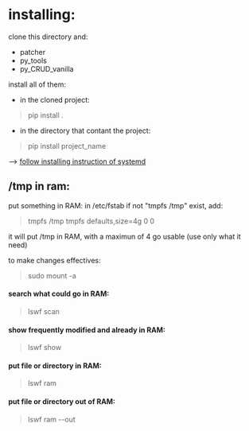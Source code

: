 
# installing:

clone this directory and:
 - patcher
 - py_tools
 - py_CRUD_vanilla

install all of them:  
* in the cloned project:
> pip install .

* in the directory that contant the project:
> pip install project_name


--> [follow installing instruction of systemd](https://github.com/Pythux/lswf/tree/master/systemd)


## /tmp in ram:

put something in RAM:
in /etc/fstab
if not "tmpfs /tmp" exist, add:
> tmpfs   /tmp    tmpfs   defaults,size=4g        0       0

it will put /tmp in RAM, with a maximun of 4 go usable (use only what it need)

to make changes effectives:
> sudo mount -a


#### search what could go in RAM:
> lswf scan

#### show frequently modified and already in RAM:
> lswf show

#### put file or directory in RAM:
> lswf ram <path>

#### put file or directory out of RAM:
> lswf ram --out <path>
